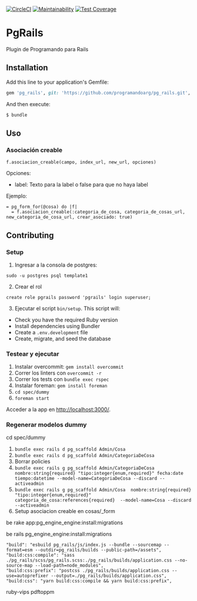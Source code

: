 [![CircleCI](https://circleci.com/gh/programandoarg/pg_rails.svg?style=shield)](https://circleci.com/gh/programandoarg/pg_rails)
[![Maintainability](https://api.codeclimate.com/v1/badges/2a3081a26ca2ab9feac6/maintainability)](https://codeclimate.com/github/programandoarg/pg_rails/maintainability)
[![Test Coverage](https://api.codeclimate.com/v1/badges/2a3081a26ca2ab9feac6/test_coverage)](https://codeclimate.com/github/programandoarg/pg_rails/test_coverage)
# PgRails
Plugin de Programando para Rails

## Installation
Add this line to your application's Gemfile:

```ruby
gem 'pg_rails', git: 'https://github.com/programandoarg/pg_rails.git', ref: '<commit hash>'
```

And then execute:
```bash
$ bundle
```
## Uso

### Asociación creable

```
f.asociacion_creable(campo, index_url, new_url, opciones)
```

Opciones:
- label: Texto para la label o false para que no haya label

Ejemplo:
```
= pg_form_for(@cosa) do |f|
  = f.asociacion_creable(:categoria_de_cosa, categoria_de_cosas_url, new_categoria_de_cosa_url, crear_asociado: true)
```

## Contributing

### Setup

1. Ingresar a la consola de postgres:
```
sudo -u postgres psql template1
```
2. Crear el rol
```
create role pgrails password 'pgrails' login superuser;
```

3. Ejecutar el script `bin/setup`. This script will:

* Check you have the required Ruby version
* Install dependencies using Bundler
* Create a `.env.development` file
* Create, migrate, and seed the database

### Testear y ejecutar

1. Instalar overcommit: `gem install overcommit`
2. Correr los linters con `overcommit -r`
3. Correr los tests con `bundle exec rspec`
4. Instalar foreman: `gem install foreman`
5. `cd spec/dummy`
6. `foreman start`

Acceder a la app en <http://localhost:3000/>.

### Regenerar modelos dummy

  cd spec/dummy

1. `bundle exec rails d pg_scaffold Admin/Cosa`
2. `bundle exec rails d pg_scaffold Admin/CategoriaDeCosa`
3. Borrar policies
4. `bundle exec rails g pg_scaffold Admin/CategoriaDeCosa nombre:string{required} "tipo:integer{enum,required}" fecha:date tiempo:datetime --model-name=CategoriaDeCosa --discard --activeadmin`
5. `bundle exec rails g pg_scaffold Admin/Cosa  nombre:string{required} "tipo:integer{enum,required}" categoria_de_cosa:references{required}  --model-name=Cosa --discard --activeadmin`
6. Setup asociacion creable en cosas/_form



be rake app:pg_engine_engine:install:migrations

be rails pg_engine_engine:install:migrations


    "build": "esbuild pg_rails/js/index.js --bundle --sourcemap --format=esm --outdir=pg_rails/builds --public-path=/assets",
    "build:css:compile": "sass ./pg_rails/scss/pg_rails.scss:./pg_rails/builds/application.css --no-source-map --load-path=node_modules",
    "build:css:prefix": "postcss ./pg_rails/builds/application.css --use=autoprefixer --output=./pg_rails/builds/application.css",
    "build:css": "yarn build:css:compile && yarn build:css:prefix",


ruby-vips
pdftoppm
